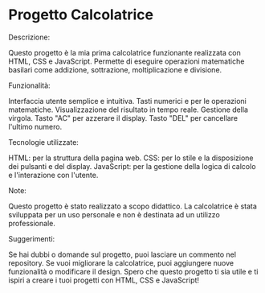 # Progetto Calcolatrice

Descrizione:

Questo progetto è la mia prima calcolatrice funzionante realizzata con HTML, CSS e JavaScript. Permette di eseguire operazioni matematiche basilari come addizione, sottrazione, moltiplicazione e divisione.

Funzionalità:

Interfaccia utente semplice e intuitiva.
Tasti numerici e per le operazioni matematiche.
Visualizzazione del risultato in tempo reale.
Gestione della virgola.
Tasto "AC" per azzerare il display.
Tasto "DEL" per cancellare l'ultimo numero.

Tecnologie utilizzate:

HTML: per la struttura della pagina web.
CSS: per lo stile e la disposizione dei pulsanti e del display.
JavaScript: per la gestione della logica di calcolo e l'interazione con l'utente.


Note:

Questo progetto è stato realizzato a scopo didattico.
La calcolatrice è stata sviluppata per un uso personale e non è destinata ad un utilizzo professionale.

Suggerimenti:

Se hai dubbi o domande sul progetto, puoi lasciare un commento nel repository.
Se vuoi migliorare la calcolatrice, puoi aggiungere nuove funzionalità o modificare il design.
Spero che questo progetto ti sia utile e ti ispiri a creare i tuoi progetti con HTML, CSS e JavaScript!